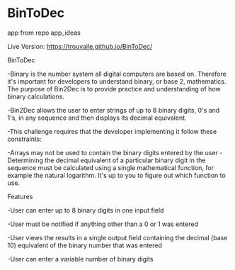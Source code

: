 # BinToDec
app from repo app_ideas

Live Version: https://trouvaile.github.io/BinToDec/

BinToDec

-Binary is the number system all digital computers are based on. Therefore it's important for developers to understand binary, or base 2, mathematics. The purpose of Bin2Dec is to provide practice and understanding of how binary calculations.

-Bin2Dec allows the user to enter strings of up to 8 binary digits, 0's and 1's, in any sequence and then displays its decimal equivalent.

-This challenge requires that the developer implementing it follow these constraints:

-Arrays may not be used to contain the binary digits entered by the user -Determining the decimal equivalent of a particular binary digit in the sequence must be calculated using a single mathematical function, for example the natural logarithm. It's up to you to figure out which function to use.

Features

-User can enter up to 8 binary digits in one input field

-User must be notified if anything other than a 0 or 1 was entered

-User views the results in a single output field containing the decimal (base 10) equivalent of the binary number that was entered

-User can enter a variable number of binary digits
